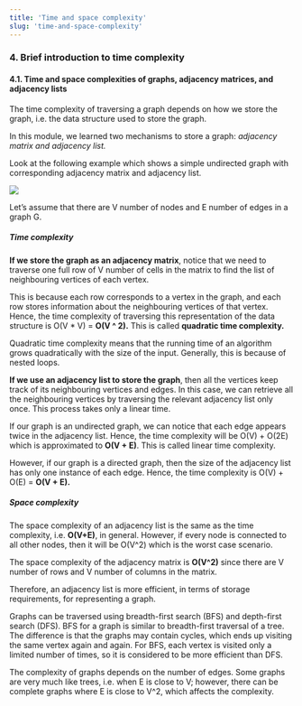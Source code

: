 ```yaml
---
title: 'Time and space complexity'
slug: 'time-and-space-complexity'
---
```


### 4. Brief introduction to time complexity

#### 4.1. Time and space complexities of graphs, adjacency matrices, and adjacency lists

The time complexity of traversing a graph depends on how we store the graph, i.e. the data structure used to store the graph.

In this module, we learned two mechanisms to store a graph: _adjacency matrix and adjacency list._

Look at the following example which shows a simple undirected graph with corresponding adjacency matrix and adjacency list.

![](https://static.meri.garden/203bc404988e5943e029aff1a309b035.png)

Let’s assume that there are V number of nodes and E number of edges in a graph G.

##### Time complexity

**If we store the graph as an adjacency matrix**, notice that we need to traverse one full row of V number of cells in the matrix to find the list of neighbouring vertices of each vertex.

This is because each row corresponds to a vertex in the graph, and each row stores information about the neighbouring vertices of that vertex. Hence, the time complexity of traversing this representation of the data structure is O(V * V) = **O(V ^ 2).** This is called **quadratic time complexity.**

Quadratic time complexity means that the running time of an algorithm grows quadratically with the size of the input. Generally, this is because of nested loops.

**If we use an adjacency list to store the graph**, then all the vertices keep track of its neighbouring vertices and edges. In this case, we can retrieve all the neighbouring vertices by traversing the relevant adjacency list only once. This process takes only a linear time.

If our graph is an undirected graph, we can notice that each edge appears twice in the adjacency list. Hence, the time complexity will be O(V) + O(2E) which is approximated to **O(V + E)**. This is called linear time complexity.

However, if our graph is a directed graph, then the size of the adjacency list has only one instance of each edge. Hence, the time complexity is O(V) + O(E) = **O(V + E).**

##### Space complexity

The space complexity of an adjacency list is the same as the time complexity, i.e. **O(V+E)**, in general. However, if every node is connected to all other nodes, then it will be O(V^2) which is the worst case scenario.

The space complexity of the adjacency matrix is **O(V^2)** since there are V number of rows and V number of columns in the matrix.

Therefore, an adjacency list is more efficient, in terms of storage requirements, for representing a graph.

Graphs can be traversed using breadth-first search (BFS) and depth-first search (DFS). BFS for a graph is similar to breadth-first traversal of a tree. The difference is that the graphs may contain cycles, which ends up visiting the same vertex again and again. For BFS, each vertex is visited only a limited number of times, so it is considered to be more efficient than DFS.

The complexity of graphs depends on the number of edges. Some graphs are very much like trees, i.e. when E is close to V; however, there can be complete graphs where E is close to V^2, which affects the complexity.